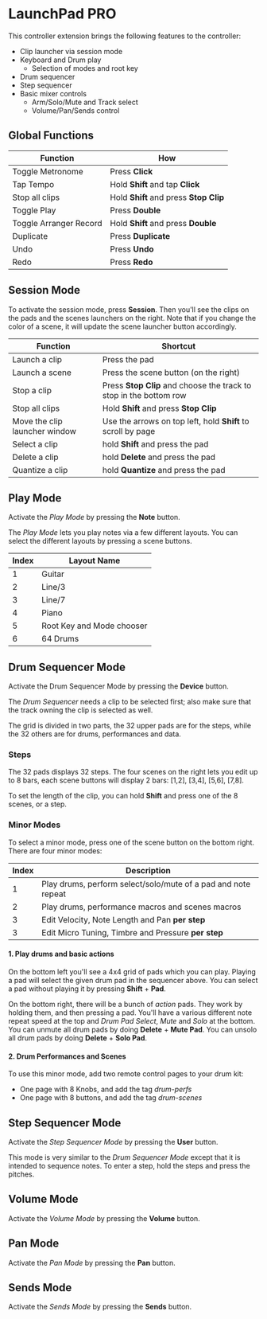 # LaunchPad PRO

This controller extension brings the following features to the controller:
 - Clip launcher via session mode
 - Keyboard and Drum play
    - Selection of modes and root key
 - Drum sequencer
 - Step sequencer
 - Basic mixer controls
    - Arm/Solo/Mute and Track select
    - Volume/Pan/Sends control

## Global Functions

|Function|How|
|---|---|
|Toggle Metronome|Press **Click**|
|Tap Tempo|Hold **Shift** and tap **Click**|
|Stop all clips|Hold **Shift** and press **Stop Clip**|
|Toggle Play|Press **Double**|
|Toggle Arranger Record|Hold **Shift** and press **Double**|
|Duplicate|Press **Duplicate**|
|Undo|Press **Undo**|
|Redo|Press **Redo**|

## Session Mode

To activate the session mode, press **Session**.
Then you'll see the clips on the pads and the scenes launchers on the right.
Note that if you change the color of a scene, it will update the scene launcher button accordingly.

|Function|Shortcut|
|---|---|
|Launch a clip|Press the pad|
|Launch a scene|Press the scene button (on the right)|
|Stop a clip|Press **Stop Clip** and choose the track to stop in the bottom row|
|Stop all clips|Hold **Shift** and press **Stop Clip**|
|Move the clip launcher window|Use the arrows on top left, hold **Shift** to scroll by page|
|Select a clip|hold **Shift** and press the pad|
|Delete a clip|hold **Delete** and press the pad|
|Quantize a clip|hold **Quantize** and press the pad|

## Play Mode

Activate the *Play Mode* by pressing the **Note** button.

The *Play Mode* lets you play notes via a few different layouts.
You can select the different layouts by pressing a scene buttons.

|Index|Layout Name|
|---|---|
|1|Guitar|
|2|Line/3|
|3|Line/7|
|4|Piano|
|5|Root Key and Mode chooser|
|6|64 Drums|

## Drum Sequencer Mode

Activate the Drum Sequencer Mode by pressing the **Device** button.

The *Drum Sequencer* needs a clip to be selected first; also make sure that the track owning the clip is selected as well.

The grid is divided in two parts, the 32 upper pads are for the steps, while the 32 others are for drums, performances and data.

### Steps

The 32 pads displays 32 steps.
The four scenes on the right lets you edit up to 8 bars, each scene buttons will display 2 bars: [1,2], [3,4], [5,6], [7,8].

To set the length of the clip, you can hold **Shift** and press one of the 8 scenes, or a step.

### Minor Modes

To select a minor mode, press one of the scene button on the bottom right.
There are four minor modes:

|Index|Description|
|---|---|
|1|Play drums, perform select/solo/mute of a pad and note repeat|
|2|Play drums, performance macros and scenes macros|
|3|Edit Velocity, Note Length and Pan **per step**|
|3|Edit Micro Tuning, Timbre and Pressure **per step**|

#### 1. Play drums and basic actions

On the bottom left you'll see a 4x4 grid of pads which you can play.
Playing a pad will select the given drum pad in the sequencer above.
You can select a pad without playing it by pressing **Shift** + **Pad**.

On the bottom right, there will be a bunch of *action* pads. They work by holding them, and then pressing a pad.
You'll have a various different note repeat speed at the top and *Drum Pad Select*, *Mute* and *Solo* at the bottom.
You can unmute all drum pads by doing **Delete** + **Mute Pad**.
You can unsolo all drum pads by doing **Delete** + **Solo Pad**.

#### 2. Drum Performances and Scenes

To use this minor mode, add two remote control pages to your drum kit:
 - One page with 8 Knobs, and add the tag *drum-perfs*
 - One page with 8 buttons, and add the tag *drum-scenes*

## Step Sequencer Mode

Activate the *Step Sequencer Mode* by pressing the **User** button.

This mode is very similar to the *Drum Sequencer Mode* except that it is intended to sequence notes.
To enter a step, hold the steps and press the pitches. 

## Volume Mode

Activate the *Volume Mode* by pressing the **Volume** button.

## Pan Mode

Activate the *Pan Mode* by pressing the **Pan** button.

## Sends Mode

Activate the *Sends Mode* by pressing the **Sends** button.
